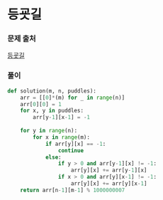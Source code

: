 # 등굣길


### 문제 출처
[등굣길](https://programmers.co.kr/learn/courses/30/lessons/42898)


### 풀이
```python
def solution(m, n, puddles):
    arr = [[0]*(m) for _ in range(n)]
    arr[0][0] = 1
    for x, y in puddles:
        arr[y-1][x-1] = -1
        
    for y in range(n):
        for x in range(m):
            if arr[y][x] == -1:
                continue
            else:
                if y > 0 and arr[y-1][x] != -1:
                    arr[y][x] += arr[y-1][x]
                if x > 0 and arr[y][x-1] != -1:
                    arr[y][x] += arr[y][x-1]
    return arr[n-1][m-1] % 1000000007
```
